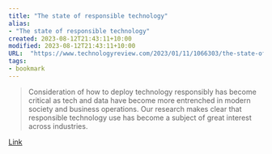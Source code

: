 ```yaml
---
title: "The state of responsible technology"
alias:
- "The state of responsible technology"
created: 2023-08-12T21:43:11+10:00
modified: 2023-08-12T21:43:11+10:00
URL:  "https://www.technologyreview.com/2023/01/11/1066303/the-state-of-responsible-technology/"
tags:
- bookmark
---
```


> Consideration of how to deploy technology responsibly has become critical as tech and data have become more entrenched in modern society and business operations. Our research makes clear that responsible technology use has become a subject of great interest across industries.

[Link](https://www.technologyreview.com/2023/01/11/1066303/the-state-of-responsible-technology/)